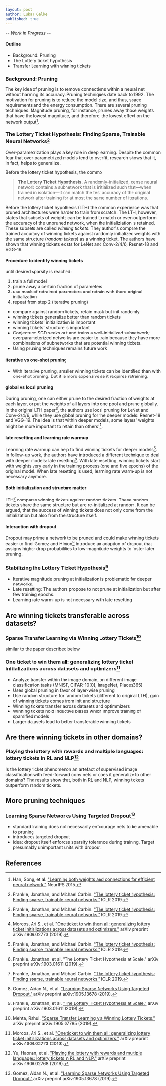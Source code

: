 ```yaml
---
layout: post
author: Lukas Galke
published: true
---
```


*-- Work in Progress --*

#### Outline

* Background: Pruning
* The Lottery ticket hypothesis
* Transfer Learning with winning tickets

### Background: Pruning

The key idea of pruning is to remove connections within a neural net without
harming its accuracy. Pruning techniques date back to 1992.  The
motivation for pruning is to reduce the model size, and thus, space requirements and the energy consumption.
There are several pruning techniques.
Magnitude pruning, for instance, prunes away those weights that have the lowest
magnitude, and therefore, the lowest effect on the network output[^imp].


### The Lottery Ticket Hypothesis: Finding Sparse, Trainable Neural Networks[^lth]

Over-parametrization plays a key role in deep learning. Despite the common
fear that over-parametrized models tend to overfit, research shows that
it, in fact, helps to generalize.

Before the lottery ticket hypothesis, the commo

> **The Lottery Ticket Hypothesis.** A randomly-initialized, dense neural
> network contains a subnetwork that is initialized such that—when trained in
> isolation—it can match the test accuracy of the original network after
> training for at most the same number of iterations.


Before the lottery ticket hypothesis (LTH) the common experience was that pruned architectures were harder to train from scratch.
The LTH, however, states that subsets of weights can be trained to match or even outperform the accuracy of the unpruned network, when the initializiation is retained. These subsets are called *winning tickets*. They author's compare the trained accuracy of winning tickets against randomly initialized weights with the same structure (*random tickets*) as a winning ticket. 
The authors have shown that winning tickets exists for LeNet and Conv-2/4/6, Resnet-18 and VGG-19. 

#### Procedure to identify winning tickets

until desired sparsity is reached:
1. train a full model
2. prune away a certain fraction of parameters
3. use mask of retrained parameters and retrain with there original
   initialization
4. repeat from step 2 (iterative pruning)

* compare against random tickets, retain mask but init randomly
* winning tickets generalize better than random tickets
* winning tickets' initialization is important
* winning tickets' structure is important
* Conjecture: SGD seeks out and trains a
  well-initialized subnetwork; overparameterized networks are easier to train
  because they have more combinations of subnetworks that are potential winning tickets.
* Using pruning techniques remains future work

#### iterative vs one-shot pruning

* With iterative pruning, smaller winning tickets can be identified than with
  one-shot pruning. But it is more expensive as it requires retraining.

#### global vs local pruning

During pruning, one can either prune to the desired fraction of weights at each
layer, or put the weights of all layers into one pool and prune globally.
In the original LTH paper[^lth], the authors use local pruning for LeNet and 
Conv-2/4/6, while they use global pruning for the deeper models: Resnet-18 and
VGG-19. The idea is that within deeper models, some layers' weights might be
more important to retain than others'[^trf2].

#### late resetting and learning rate warmup

  Learning rate warmup can help to find winning tickets for deeper models[^lth].
  In follow-up work, the authors have introduced a different technique to deal with deeper models: late resetting[^lth-at-scale].
  With late resetting, winning tickets start with weights very early in the training process (one and five epochs) of the original model.
  When late resetting is used, learning rate warm-up is not necessary anymore.


#### Both initialization and structure matter

LTH[^lth] compares winning tickets against random tickets.
These random tickets share the same structure but are re-initialized at random.
It can be argued, that the success of winning tickets does not only come from
the initialization but also from the structure itself.



#### Interaction with dropout

Dropout may prime a network to be pruned and could make winning tickets easier to find.
Gomez and Hinton[^tgt-drop] introduce an adaption of dropout that assigns higher drop
probabilities to low-magnitude weights to foster later pruning.


### Stabilizing the Lottery Ticket Hypothesis[^lth-at-scale]

* Iterative magnitude pruning at initialization is problematic for deeper networks.
* Late resetting: The authors propose to not prune at initialization but after few training epochs.
* Learning rate warm-up is not necessary with late resetting


## Are winning tickets transferable across datasets?

### Sparse Transfer Learning via Winning Lottery Tickets[^trf1]

 similar to the paper described below

### One ticket to win them all: generalizing lottery ticket initializations across datasets and optimizers[^trf2]

* Analyze transfer within the image domain, on different image classification
  tasks (MNIST, CIFAR-10[0], ImageNet, Places365)
* Uses global pruning in favor of layer-wise pruning
* Use random structure for random tickets (different to original LTH), gain of
  winning tickets comes from init and structure
* Winning tickets transfer across datasets and optimmizers
* Winning tickets hold inductive biases which improve training of sparsified
  models
* Larger datasets lead to better transferable winning tickets




## Are there winning tickets in other domains?

### Playing the lottery with rewards and multiple languages: lottery tickets in RL and NLP[^lth-nlp]

Is the lottery ticket phenomenon an artefact of supervised image
classification with feed-forward conv nets or does it generalize to other
domains? The results show that, both in RL and NLP, winning tickets outperform
random tickets.


## More pruning techniques

### Learning Sparse Networks Using Targeted Dropout[^tgt-drop]

* standard training does not necessarily enfcourage nets to be amenable to
  pruning
* introduces targeted dropout
* idea: dropout itself enforces sparsity tolerance during training. Target
  presumably unimportant units with dropout.



## References

[^imp]: Han, Song, et al. ["Learning both weights and connections for efficient neural network."](https://papers.nips.cc/paper/5784-learning-both-weights-and-connections-for-efficient-neural-network.pdf) NeurIPS 2015.
[^lth]: Frankle, Jonathan, and Michael Carbin. ["The lottery ticket hypothesis: Finding sparse, trainable neural networks."](https://arxiv.org/abs/1803.03635) ICLR 2019.
[^lth-at-scale]: Frankle, Jonathan, et al. ["The Lottery Ticket Hypothesis at Scale."](https://arxiv.org/abs/1903.01611) arXiv preprint arXiv:1903.01611 (2019).
[^trf1]: Mehta, Rahul. ["Sparse Transfer Learning via Winning Lottery Tickets."](https://arxiv.org/abs/1905.07785) arXiv preprint arXiv:1905.07785 (2019).
[^trf2]: Morcos, Ari S., et al. ["One ticket to win them all: generalizing lottery ticket initializations across datasets and optimizers."](https://arxiv.org/abs/1906.02773) arXiv preprint arXiv:1906.02773 (2019).
[^lth-nlp]: Yu, Haonan, et al. ["Playing the lottery with rewards and multiple languages: lottery tickets in RL and NLP."](https://arxiv.org/abs/1906.02768) arXiv preprint arXiv:1906.02768 (2019).
[^tgt-drop]: Gomez, Aidan N., et al. ["Learning Sparse Networks Using Targeted Dropout."](https://arxiv.org/abs/1905.13678) arXiv preprint arXiv:1905.13678 (2019).
[^smallify]: Leclerc, Guillaume, et al. ["Smallify: Learning network size while training."](https://arxiv.org/abs/1806.03723) arXiv preprint arXiv:1806.03723 (2018). 
